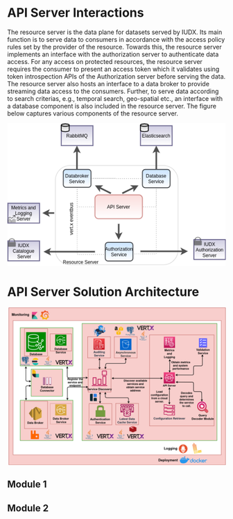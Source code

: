 # API Server Interactions

The resource server is the data plane for datasets served by IUDX. Its main function is to serve data to consumers in accordance with the access policy rules set by the provider of the resource. Towards this, the resource server implements an interface with the authorization server to authenticate data access. For any access on protected resources, the resource server requires the consumer to present an access token which it validates using token introspection APIs of the Authorization server before serving the data. The resource server also hosts an interface to a data broker to provide streaming data access to the consumers. Further, to serve data according to search criterias, e.g., temporal search, geo-spatial etc., an interface with a database component is also included in the resource server. The figure below captures various components of the resource server.

![Overview](./rs_overview.png)

# API Server Solution Architecture

![Solution Architecture](./rs_solution_architecture.png)

## Module 1
## Module 2

